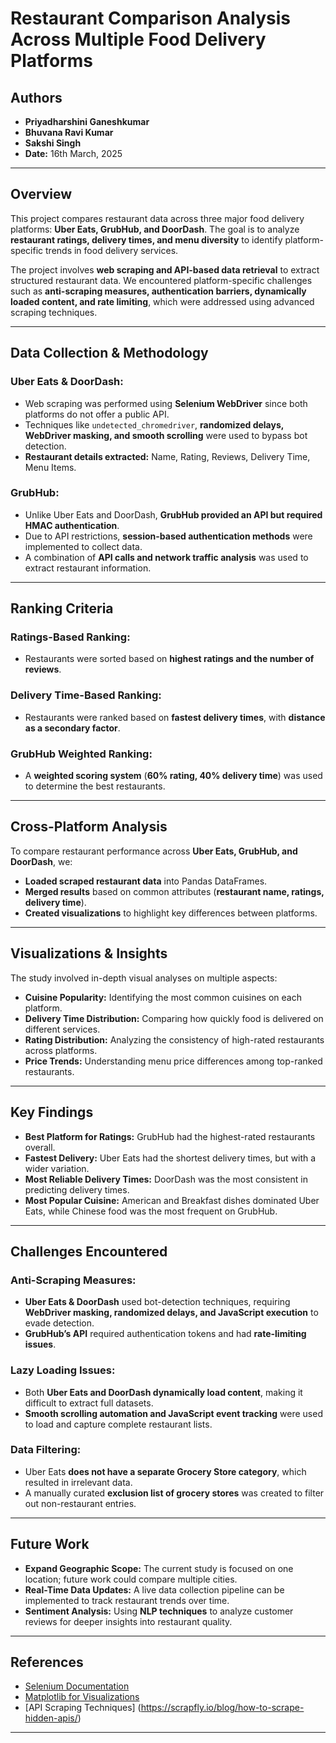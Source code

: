 # Restaurant Comparison Analysis Across Multiple Food Delivery Platforms

## Authors  
- **Priyadharshini Ganeshkumar**  
- **Bhuvana Ravi Kumar**  
- **Sakshi Singh**  
- **Date:** 16th March, 2025  

---

## Overview  
This project compares restaurant data across three major food delivery platforms: **Uber Eats, GrubHub, and DoorDash**. The goal is to analyze **restaurant ratings, delivery times, and menu diversity** to identify platform-specific trends in food delivery services.  

The project involves **web scraping and API-based data retrieval** to extract structured restaurant data. We encountered platform-specific challenges such as **anti-scraping measures, authentication barriers, dynamically loaded content, and rate limiting**, which were addressed using advanced scraping techniques.  

---

## Data Collection & Methodology  

### **Uber Eats & DoorDash:**  
- Web scraping was performed using **Selenium WebDriver** since both platforms do not offer a public API.  
- Techniques like `undetected_chromedriver`, **randomized delays, WebDriver masking, and smooth scrolling** were used to bypass bot detection.  
- **Restaurant details extracted:** Name, Rating, Reviews, Delivery Time, Menu Items.  

### **GrubHub:**  
- Unlike Uber Eats and DoorDash, **GrubHub provided an API but required HMAC authentication**.  
- Due to API restrictions, **session-based authentication methods** were implemented to collect data.  
- A combination of **API calls and network traffic analysis** was used to extract restaurant information.  

---

## Ranking Criteria  

### **Ratings-Based Ranking:**  
- Restaurants were sorted based on **highest ratings and the number of reviews**.  

### **Delivery Time-Based Ranking:**  
- Restaurants were ranked based on **fastest delivery times**, with **distance as a secondary factor**.  

### **GrubHub Weighted Ranking:**  
- A **weighted scoring system** (**60% rating, 40% delivery time**) was used to determine the best restaurants.  

---

## Cross-Platform Analysis  
To compare restaurant performance across **Uber Eats, GrubHub, and DoorDash**, we:  
- **Loaded scraped restaurant data** into Pandas DataFrames.  
- **Merged results** based on common attributes (**restaurant name, ratings, delivery time**).  
- **Created visualizations** to highlight key differences between platforms.  

---

## Visualizations & Insights  
The study involved in-depth visual analyses on multiple aspects:  

- **Cuisine Popularity:** Identifying the most common cuisines on each platform.  
- **Delivery Time Distribution:** Comparing how quickly food is delivered on different services.  
- **Rating Distribution:** Analyzing the consistency of high-rated restaurants across platforms.  
- **Price Trends:** Understanding menu price differences among top-ranked restaurants.  

---

## Key Findings  
- **Best Platform for Ratings:** GrubHub had the highest-rated restaurants overall.  
- **Fastest Delivery:** Uber Eats had the shortest delivery times, but with a wider variation.  
- **Most Reliable Delivery Times:** DoorDash was the most consistent in predicting delivery times.  
- **Most Popular Cuisine:** American and Breakfast dishes dominated Uber Eats, while Chinese food was the most frequent on GrubHub.  

---

## Challenges Encountered  

### **Anti-Scraping Measures:**  
- **Uber Eats & DoorDash** used bot-detection techniques, requiring **WebDriver masking, randomized delays, and JavaScript execution** to evade detection.  
- **GrubHub’s API** required authentication tokens and had **rate-limiting issues**.  

### **Lazy Loading Issues:**  
- Both **Uber Eats and DoorDash dynamically load content**, making it difficult to extract full datasets.  
- **Smooth scrolling automation and JavaScript event tracking** were used to load and capture complete restaurant lists.  

### **Data Filtering:**  
- Uber Eats **does not have a separate Grocery Store category**, which resulted in irrelevant data.  
- A manually curated **exclusion list of grocery stores** was created to filter out non-restaurant entries.  

---

## Future Work  
- **Expand Geographic Scope:** The current study is focused on one location; future work could compare multiple cities.  
- **Real-Time Data Updates:** A live data collection pipeline can be implemented to track restaurant trends over time.  
- **Sentiment Analysis:** Using **NLP techniques** to analyze customer reviews for deeper insights into restaurant quality.  

---

## References  
- [Selenium Documentation](https://selenium-python.readthedocs.io/)  
- [Matplotlib for Visualizations](https://matplotlib.org/stable/index.html)  
- [API Scraping Techniques] (https://scrapfly.io/blog/how-to-scrape-hidden-apis/)
    

---


